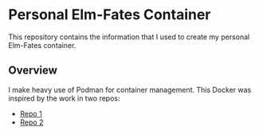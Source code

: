 # Personal Elm-Fates Container

This repository contains the information that I used to create my personal Elm-Fates container.

## Overview

I make heavy use of Podman for container management. This Docker was inspired by the work in two repos:

- [Repo 1](https://github.com/serbinsh/elm_containers)
- [Repo 2](https://github.com/NGEET/fates-tutorial)
